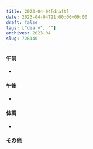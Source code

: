 ```yaml
---
title: 2023-04-04[draft]
date: 2023-04-04T21:00:00+09:00
draft: false
tags: ["diary", ""]
archives: 2023-04
slug: 728140
---
```

#### 午前
- 
#### 午後
- 
#### 体調
- 
#### その他